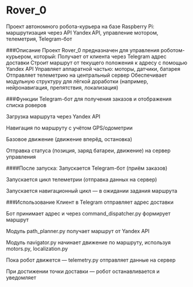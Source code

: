 # Rover_0
Проект автономного робота-курьера на базе Raspberry Pi: маршрутизация через API Yandex API, управление мотором, телеметрия, Telegram-бот

###Описание
Проект Rover_0 предназначен для управления роботом-курьером, который:
Получает от клиента через Telegram адрес доставки
Строит маршрут от текущего положения к адресу с помощью Yandex API
Управляет аппаратной частью: моторы, датчики, батарея
Отправляет телеметрию на центральный сервер
Обеспечивает модульную структуру для лёгкой доработки (например, нейронавигация, препятствия, локализация)

###Функции
Telegram-бот для получения заказов и отображения списка роверов

Загрузка маршрута через Yandex API

Навигация по маршруту с учётом GPS/одометрии

Базовое движение (движение вперёд, остановка)

Отправка статуса (позиция, заряд батареи, движение) на сервер управления

####После запуска:
Запускается Telegram-бот (приём заказов)

Запускается цикл телеметрии (отправка данных на сервер)

Запускается навигационный цикл — в ожидании задания маршрута

###Использование
Клиент в Telegram отправляет адрес доставки

Бот принимает адрес и через command_dispatcher.py формирует маршрут

Модуль path_planner.py получает маршрут от Yandex API

Модуль navigator.py начинает движение по маршруту, используя motors.py, localization.py

Пока робот движется — telemetry.py отправляет данные на сервер

При достижении точки доставки — робот останавливается и уведомляет

 